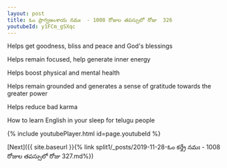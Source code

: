 ```yaml
---
layout: post
title: ఓం ప్రాగ్వఅంశాయ నమః  - 1008 రోజుల తపస్సులో రోజు  326
youtubeId: y1FCm_gSXqc
---
```

 
 
Helps get goodness, bliss and peace and God's blessings
 
Helps remain focused, help generate inner energy 
 
Helps boost physical and mental health 
 
Helps remain grounded and generates a sense of gratitude towards the greater power 
 
Helps reduce bad karma
 
How to learn English in your sleep for telugu people
 
 
 
 


{% include youtubePlayer.html id=page.youtubeId %}
 
[Next]({{ site.baseurl }}{% link split1/_posts/2019-11-28-ఓం కర్త్రే నమః  - 1008 రోజుల తపస్సులో రోజు  327.md%})
 
